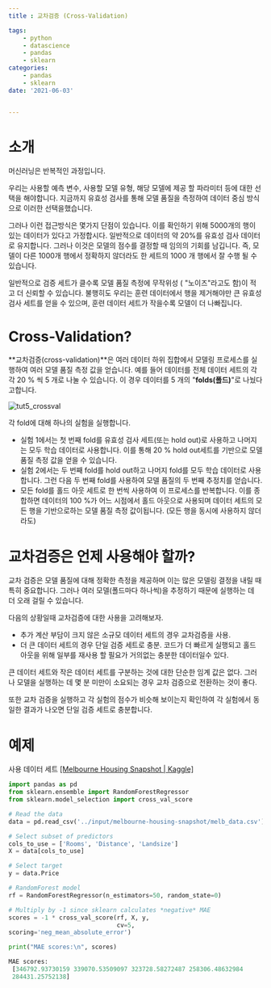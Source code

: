 ```yaml
---
title : 교차검증 (Cross-Validation)

tags:
    - python
    - datascience
    - pandas
    - sklearn
categories:
    - pandas
    - sklearn
date: '2021-06-03'


---
```


# 소개
머신러닝은 반복적인 과정입니다.

우리는 사용할 예측 변수, 사용할 모델 유형, 해당 모델에 제공 할 파라미터 등에 대한 선택을 해야합니다. 지금까지 유효성 검사를 통해 모델 품질을 측정하여 데이터 중심 방식으로 이러한 선택을했습니다.

그러나 이런 접근방식은 몇가지 단점이 있습니다.
이를 확인하기 위해 5000개의 행이 있는 데이터가 있다고 가정합시다. 일반적으로 데이터의 약 20%를 유효성 검사 데이터로 유지합니다. 그러나 이것은 모델의 점수를 결정할 때 임의의 기회를 남깁니다. 즉, 모델이 다른 1000개 행에서 정확하지 않더라도 한 세트의 1000 개 행에서 잘 수행 될 수 있습니다.

일반적으로 검증 세트가 클수록 모델 품질 측정에 무작위성 ( "노이즈"라고도 함)이 적고 더 신뢰할 수 있습니다. 불행히도 우리는 훈련 데이터에서 행을 제거해야만 큰 유효성 검사 세트를 얻을 수 있으며, 훈련 데이터 세트가 작을수록 모델이 더 나빠집니다.

# Cross-Validation?
**교차검증(cross-validation)**은 여러 데이터 하위 집합에서 모델링 프로세스를 실행하여 여러 모델 품질 측정 값을 얻습니다.  예를 들어 데이터를 전체 데이터 세트의 각각 20 % 씩 5 개로 나눌 수 있습니다. 이 경우 데이터를 5 개의 "**folds(폴드)**"로 나눴다고합니다.

![tut5_crossval](https://i.imgur.com/9k60cVA.png)
 
 각 fold에 대해 하나의 실험을 실행합니다. 
- 실험 1에서는 첫 번째 fold를 유효성 검사 세트(또는 hold out)로 사용하고 나머지는 모두 학습 데이터로 사용합니다. 이를 통해 20 % hold out세트를 기반으로 모델 품질 측정 값을 얻을 수 있습니다. 
- 실험 2에서는 두 번째 fold를 hold out하고 나머지 fold를 모두 학습 데이터로 사용합니다. 그런 다음 두 번째 fold를 사용하여 모델 품질의 두 번째 추정치를 얻습니다.
- 모든 fold를 홀드 아웃 세트로 한 번씩 사용하여 이 프로세스를 반복합니다. 이를 종합하면 데이터의 100 %가 어느 시점에서 홀드 아웃으로 사용되며 데이터 세트의 모든 행을 기반으로하는 모델 품질 측정 값이됩니다. (모든 행을 동시에 사용하지 않더라도)

# 교차검증은 언제 사용해야 할까?

교차 검증은 모델 품질에 대해 정확한 측정을 제공하며 이는 많은 모델링 결정을 내릴 때 특히 중요합니다. 그러나 여러 모델(폴드마다 하나씩)을 추정하기 때문에 실행하는 데 더 오래 걸릴 수 있습니다.

다음의 상황일때 교차검증에 대한 사용을 고려해보자.
- 추가 계산 부담이 크지 않은 소규모 데이터 세트의 경우 교차검증을 사용.
- 더 큰 데이터 세트의 경우 단일 검증 세트로 충분. 코드가 더 빠르게 실행되고 홀드 아웃을 위해 일부를 재사용 할 필요가 거의없는 충분한 데이터일수 있다.

큰 데이터 세트와 작은 데이터 세트를 구분하는 것에 대한 단순한 임계 값은 없다. 그러나 모델을 실행하는 데 몇 분 미만이 소요되는 경우 교차 검증으로 전환하는 것이 좋다.

또한 교차 검증을 실행하고 각 실험의 점수가 비슷해 보이는지 확인하여 각 실험에서 동일한 결과가 나오면 단일 검증 세트로 충분합니다.

# 예제
사용 데이터 세트 [[Melbourne Housing Snapshot | Kaggle]](https://www.kaggle.com/dansbecker/melbourne-housing-snapshot/home)

```python
import pandas as pd
from sklearn.ensemble import RandomForestRegressor
from sklearn.model_selection import cross_val_score

# Read the data
data = pd.read_csv('../input/melbourne-housing-snapshot/melb_data.csv')

# Select subset of predictors
cols_to_use = ['Rooms', 'Distance', 'Landsize']
X = data[cols_to_use]

# Select target
y = data.Price

# RandomForest model
rf = RandomForestRegressor(n_estimators=50, random_state=0)

# Multiply by -1 since sklearn calculates *negative* MAE
scores = -1 * cross_val_score(rf, X, y,
                              cv=5,
scoring='neg_mean_absolute_error')

print("MAE scores:\n", scores)
```

```python
MAE scores:
 [346792.93730159 339070.53509097 323728.58272487 258306.48632984
 284431.25752138]
```

